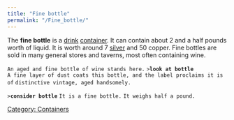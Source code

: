 ```yaml
---
title: "Fine bottle"
permalink: "/Fine_bottle/"
---
```


The **fine bottle** is a [drink](Food_%26_Drink#Drink "wikilink")
[container](container "wikilink"). It can contain about 2 and a half
pounds worth of liquid. It is worth around 7 [silver](silver "wikilink")
and 50 copper. Fine bottles are sold in many general stores and taverns,
most often containing wine.

`An aged and fine bottle of wine stands here.`
`>`**`look at bottle`**
`A fine layer of dust coats this bottle, and the label proclaims it is of`
`distinctive vintage, aged handsomely.`

`>`**`consider bottle`**
`It is a fine bottle.`
`It weighs half a pound.`

[Category: Containers](Category:_Containers "wikilink")